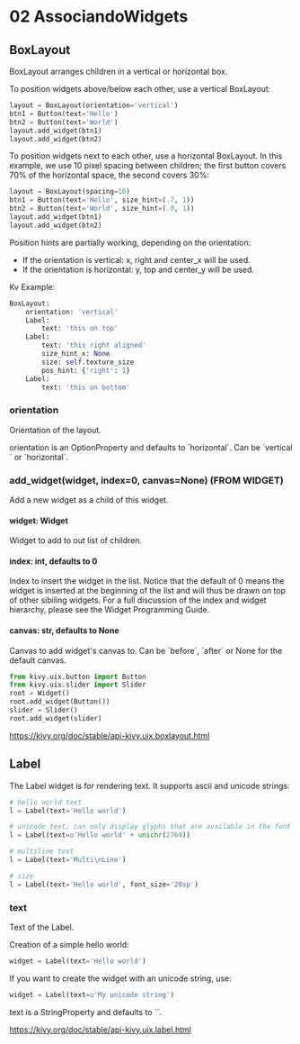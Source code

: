 # 02 AssociandoWidgets

## BoxLayout

BoxLayout arranges children in a vertical or horizontal box.

To position widgets above/below each other, use a vertical BoxLayout:

```python
layout = BoxLayout(orientation='vertical')
btn1 = Button(text='Hello')
btn2 = Button(text='World')
layout.add_widget(btn1)
layout.add_widget(btn2)
```

To position widgets next to each other, use a horizontal BoxLayout. In this example, we use 10 pixel spacing between children; the first button covers 70% of the horizontal space, the second covers 30%:

```python
layout = BoxLayout(spacing=10)
btn1 = Button(text='Hello', size_hint=(.7, 1))
btn2 = Button(text='World', size_hint=(.0, 1))
layout.add_widget(btn1)
layout.add_widget(btn2)
```

Position hints are partially working, depending on the orientation:

* If the orientation is vertical: x, right and center_x will be used.
* If the orientation is horizontal: y, top and center_y will be used.

Kv Example:

```python
BoxLayout:
	orientation: 'vertical'
	Label:
		text: 'this on top'
	Label:
		text: 'this right aligned'
		size_hint_x: None
		size: self.texture_size
		pos_hint: {'right': 1}
	Label:
		text: 'this on bottom'
```

### orientation

Orientation of the layout.

orientation is an OptionProperty and defaults to \`horizontal´. Can be \`vertical´ or \`horizontal´.

### add_widget(widget, index=0, canvas=None) (FROM WIDGET)

Add a new widget as a child of this widget.

#### widget: Widget

Widget to add to out list of children.

#### index: int, defaults to 0

Index to insert the widget in the list. Notice that the default of 0 means the widget is inserted at the beginning of the list and will thus be drawn on top of other sibiling widgets. For a full discussion of the index and widget hierarchy, please see the Widget Programming Guide.

#### canvas: str, defaults to None

Canvas to add widget's canvas to. Can be \`before´, \`after´ or None for the default canvas.

```python
from kivy.uix.button import Button
from kivy.uix.slider import Slider
root = Widget()
root.add_widget(Button())
slider = Slider()
root.add_widget(slider)
```

https://kivy.org/doc/stable/api-kivy.uix.boxlayout.html

## Label

The Label widget is for rendering text. It supports ascii and unicode strings:

```python
# hello world text
l = Label(text='Hello world')

# unicode text; can only display glyphs that are available in the font
l = Label(text=u'Hello world' + unichr(2764))

# multiline text
l = Label(text='Multi\nLine')

# size
l = Label(text='Hello world', font_size='20sp')
```

### text

Text of the Label.

Creation of a simple hello world:

```python
widget = Label(text='Hello world')
```

If you want to create the widget with an unicode string, use:

```python
widget = Label(text=u'My unicode string')
```

text is a StringProperty and defaults to `´.

https://kivy.org/doc/stable/api-kivy.uix.label.html
